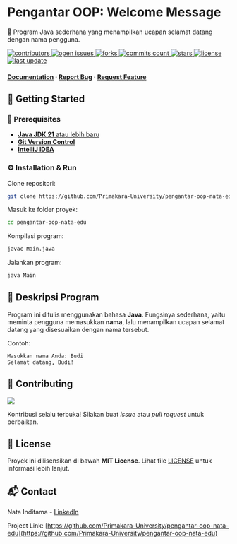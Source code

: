 # Pengantar OOP: Welcome Message

👋 Program Java sederhana yang menampilkan ucapan selamat datang dengan nama pengguna.

<p>
  <a href="https://github.com/Primakara-University/pengantar-oop-nata-edu/graphs/contributors">
    <img src="https://img.shields.io/github/contributors/Primakara-University/pengantar-oop-nata-edu" alt="contributors" />
  </a>
  <a href="https://github.com/Primakara-University/pengantar-oop-nata-edu/issues/">
    <img src="https://img.shields.io/github/issues/Primakara-University/pengantar-oop-nata-edu" alt="open issues" />
  </a>
  <a href="https://github.com/Primakara-University/pengantar-oop-nata-edu/network/members">
    <img src="https://badgen.net/github/forks/Primakara-University/pengantar-oop-nata-edu" alt="forks" />
  </a>
  <a href="https://github.com/Primakara-University/pengantar-oop-nata-edu/graphs/commit-activity">
    <img src="https://badgen.net/github/commits/Primakara-University/pengantar-oop-nata-edu" alt="commits count" />
  </a>
  <a href="https://github.com/Primakara-University/pengantar-oop-nata-edu/stargazers">
    <img src="https://badgen.net/github/stars/Primakara-University/pengantar-oop-nata-edu" alt="stars" />
  </a>
  <a href="https://github.com/Primakara-University/pengantar-oop-nata-edu/blob/main/LICENSE">
    <img src="https://img.shields.io/github/license/Primakara-University/pengantar-oop-nata-edu.svg" alt="license" />
  </a>
  <a href="https://github.com/Primakara-University/pengantar-oop-nata-edu">
    <img src="https://img.shields.io/github/last-commit/Primakara-University/pengantar-oop-nata-edu" alt="last update" />
  </a>
</p>
   
<h4>
  <a href="https://github.com/Primakara-University/pengantar-oop-nata-edu">Documentation</a>
  <span> · </span>
  <a href="https://github.com/Primakara-University/pengantar-oop-nata-edu/issues/">Report Bug</a>
  <span> · </span>
  <a href="https://github.com/Primakara-University/pengantar-oop-nata-edu/issues/">Request Feature</a>
</h4>

## 🚀 Getting Started

### 🔧 Prerequisites

- [**Java JDK 21** atau lebih baru](https://www.java.com/en/download/)
- [**Git Version Control**](https://git-scm.com/downloads)
- [**IntelliJ IDEA**](https://www.jetbrains.com/idea/download/)

### ⚙️ Installation & Run

Clone repositori:

```bash
git clone https://github.com/Primakara-University/pengantar-oop-nata-edu.git
```

Masuk ke folder proyek:

```bash
cd pengantar-oop-nata-edu
```

Kompilasi program:

```bash
javac Main.java
```

Jalankan program:

```bash
java Main
```

## 📖 Deskripsi Program

Program ini ditulis menggunakan bahasa **Java**. Fungsinya sederhana, yaitu meminta pengguna memasukkan **nama**, lalu menampilkan ucapan selamat datang yang disesuaikan dengan nama tersebut.

Contoh:

```
Masukkan nama Anda: Budi
Selamat datang, Budi!
```

## 👋 Contributing

<a href="https://github.com/Primakara-University/pengantar-oop-nata-edu/graphs/contributors">
  <img src="https://contrib.rocks/image?repo=Primakara-University/pengantar-oop-nata-edu" />
</a><br/>

Kontribusi selalu terbuka! Silakan buat _issue_ atau _pull request_ untuk perbaikan.

## 📜 License

Proyek ini dilisensikan di bawah **MIT License**. Lihat file [LICENSE](https://www.google.com/search?q=https://github.com/Primakara-University/pengantar-oop-nata-edu/blob/main/LICENSE) untuk informasi lebih lanjut.


## 📬 Contact

Nata Inditama - [LinkedIn](https://linkedin.com/in/natainditama/)

Project Link: [https://github.com/Primakara-University/pengantar-oop-nata-edu](https://github.com/Primakara-University/pengantar-oop-nata-edu)
